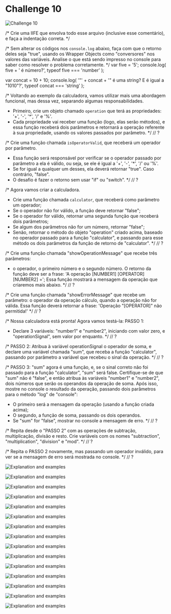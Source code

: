 # Challenge 10

![Challenge 10](https://github.com/Clara-Pacheco/exe-curso-js-ninja/blob/main/images/Curso%20JavaScript%20Ninja%20_%20Udemy%20-%20Google%20Chrome%2027_09_2022%2010_34_02.png)


/*
Crie uma IIFE que envolva todo esse arquivo (inclusive esse comentário),
e faça a indentação correta.
*/

/*
Sem alterar os códigos nos `console.log` abaixo, faça com que o retorno
deles seja "true", usando os Wrapper Objects como "conversores" nos valores
das variáveis. Analise o que está sendo impresso no console para saber como
resolver o problema corretamente.
*/
var five = '5';
console.log( five + ' é número?', typeof five === 'number' );

var concat = 10 + 10;
console.log( '"' + concat + '" é uma string? E é igual a "1010"?', typeof concat === 'string' );

/*
Voltando ao exemplo da calculadora, vamos utilizar mais uma abordagem
funcional, mas dessa vez, separando algumas responsabilidades.
- Primeiro, crie um objeto chamado `operation` que terá as propriedades:
'+', '-', '*', '/' e '%'.
- Cada propriedade vai receber uma função (logo, elas serão métodos), e essa
função receberá dois parâmetros e retornará a operação referente à sua
propriedade, usando os valores passados por parâmetro.
*/
// ?

/*
Crie uma função chamada `isOperatorValid`, que receberá um operador por
parâmetro.
- Essa função será responsável por verificar se o operador passado por
parâmetro a ela é válido, ou seja, se ele é igual a '+', '-', '*', '/' ou
'%'.
- Se for igual a qualquer um desses, ela deverá retornar "true".
Caso contrário, "false".
- O desafio é fazer o retorno sem usar "if" ou "switch".
*/
// ?

/*
Agora vamos criar a calculadora.
- Crie uma função chamada `calculator`, que receberá como parâmetro um
operador;
- Se o operador não for válido, a função deve retornar "false";
- Se o operador for válido, retornar uma segunda função que receberá dois
parâmetros;
- Se algum dos parâmetros não for um número, retornar "false";
- Senão, retornar o método do objeto "operation" criado acima, baseado no
operador passado para a função "calculator", e passando para esse método
os dois parâmetros da função de retorno de "calculator".
*/
// ?

/*
Crie uma função chamada "showOperationMessage" que recebe três parâmetros:
- o operador, o primeiro número e o segundo número. O retorno da função
deve ser a frase:
'A operação [NUMBER1] [OPERATOR] [NUMBER2] =';
Essa função mostrará a mensagem da operação que criaremos mais abaixo.
*/
// ?

/*
Crie uma função chamada "showErrorMessage" que recebe um parâmetro: o
operador da operação cálculo, quando a operação não for válida.
Essa função deverá retornar a frase:
'Operação "[OPERATOR]" não permitida!'
*/
// ?

/*
Nossa calculadora está pronta! Agora vamos testá-la:
PASSO 1:
- Declare 3 variáveis: "number1" e "number2", iniciando com valor zero, e
"operationSignal", sem valor por enquanto.
*/
// ?

/*
PASSO 2:
Atribua à variável operationSignal o operador de soma, e declare uma
variável chamada "sum", que receba a função "calculator", passando por
parâmetro a variável que recebeu o sinal da operação.
*/
// ?

/*
PASSO 3:
"sum" agora é uma função, e, se o sinal correto não foi passado para a
função "calculator", "sum" será false. Certifique-se de que "sum" não é
"false", e então atribua às variáveis "number1" e "number2", dois números
que serão os operandos da operação de soma.
Após isso, mostre no console o resultado da operação, passando dois
parâmetros para o método "log" de "console":
- O primeiro será a mensagem da operação (usando a função criada acima);
- O segundo, a função de soma, passando os dois operandos.
- Se "sum" for "false", mostrar no console a mensagem de erro.
*/
// ?

/*
Repita desde o "PASSO 2" com as operações de subtração, multiplicação,
divisão e resto. Crie variáveis com os nomes "subtraction",
"multiplication", "division" e "mod".
*/
// ?

/*
Repita o PASSO 2 novamente, mas passando um operador inválido, para ver se
a mensagem de erro será mostrada no console.
*/
// ?

![Explanation and examples](https://github.com/Clara-Pacheco/exe-curso-js-ninja/blob/main/SECAO%2010%20-AULA%2010/1%20-%20Curso%20JavaScript%20Ninja%20_%20Udemy%20-%20Google%20Chrome%2027_09_2022%2009_53_10.png)

![Explanation and examples](https://github.com/Clara-Pacheco/exe-curso-js-ninja/blob/main/SECAO%2010%20-AULA%2010/2%20-%20Curso%20JavaScript%20Ninja%20_%20Udemy%20-%20Google%20Chrome%2027_09_2022%2009_53_18.png)

![Explanation and examples](https://github.com/Clara-Pacheco/exe-curso-js-ninja/blob/main/SECAO%2010%20-AULA%2010/3%20-%20Curso%20JavaScript%20Ninja%20_%20Udemy%20-%20Google%20Chrome%2027_09_2022%2009_54_19.png)

![Explanation and examples](https://github.com/Clara-Pacheco/exe-curso-js-ninja/blob/main/SECAO%2010%20-AULA%2010/4%20-%20Curso%20JavaScript%20Ninja%20_%20Udemy%20-%20Google%20Chrome%2027_09_2022%2009_54_46.png)

![Explanation and examples](https://github.com/Clara-Pacheco/exe-curso-js-ninja/blob/main/SECAO%2010%20-AULA%2010/5%20-%20Curso%20JavaScript%20Ninja%20_%20Udemy%20-%20Google%20Chrome%2027_09_2022%2009_55_18.png)

![Explanation and examples](https://github.com/Clara-Pacheco/exe-curso-js-ninja/blob/main/SECAO%2010%20-AULA%2010/6%20-%20Curso%20JavaScript%20Ninja%20_%20Udemy%20-%20Google%20Chrome%2027_09_2022%2009_55_50.png)

![Explanation and examples](https://github.com/Clara-Pacheco/exe-curso-js-ninja/blob/main/SECAO%2010%20-AULA%2010/7%20-%20Curso%20JavaScript%20Ninja%20_%20Udemy%20-%20Google%20Chrome%2027_09_2022%2010_00_42.png)

![Explanation and examples](https://github.com/Clara-Pacheco/exe-curso-js-ninja/blob/main/SECAO%2010%20-AULA%2010/8%20-%20Curso%20JavaScript%20Ninja%20_%20Udemy%20-%20Google%20Chrome%2027_09_2022%2010_16_26.png)

![Explanation and examples](https://github.com/Clara-Pacheco/exe-curso-js-ninja/blob/main/SECAO%2010%20-AULA%2010/9%20-%20Curso%20JavaScript%20Ninja%20_%20Udemy%20-%20Google%20Chrome%2027_09_2022%2010_16_45.png)

![Explanation and examples](https://github.com/Clara-Pacheco/exe-curso-js-ninja/blob/main/SECAO%2010%20-AULA%2010/10%20-%20Curso%20JavaScript%20Ninja%20_%20Udemy%20-%20Google%20Chrome%2027_09_2022%2010_17_09.png)

![Explanation and examples](https://github.com/Clara-Pacheco/exe-curso-js-ninja/blob/main/SECAO%2010%20-AULA%2010/11%20-%20Curso%20JavaScript%20Ninja%20_%20Udemy%20-%20Google%20Chrome%2027_09_2022%2010_17_30.png)

![Explanation and examples](https://github.com/Clara-Pacheco/exe-curso-js-ninja/blob/main/SECAO%2010%20-AULA%2010/12%20-%20Curso%20JavaScript%20Ninja%20_%20Udemy%20-%20Google%20Chrome%2027_09_2022%2010_17_48.png)

![Explanation and examples](https://github.com/Clara-Pacheco/exe-curso-js-ninja/blob/main/SECAO%2010%20-AULA%2010/13%20-%20Curso%20JavaScript%20Ninja%20_%20Udemy%20-%20Google%20Chrome%2027_09_2022%2010_17_55.png)

![Explanation and examples](https://github.com/Clara-Pacheco/exe-curso-js-ninja/blob/main/SECAO%2010%20-AULA%2010/14%20-%20Curso%20JavaScript%20Ninja%20_%20Udemy%20-%20Google%20Chrome%2027_09_2022%2010_19_45.png)

![Explanation and examples](https://github.com/Clara-Pacheco/exe-curso-js-ninja/blob/main/SECAO%2010%20-AULA%2010/15%20-%20Curso%20JavaScript%20Ninja%20_%20Udemy%20-%20Google%20Chrome%2027_09_2022%2010_19_53.png)